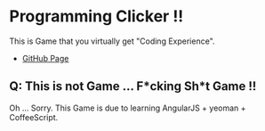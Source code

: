 Programming Clicker !!
======================

This is Game that you virtually get "Coding Experience".

- [GitHub Page](http://esehara.github.io/ProgrammingClicker/)

Q: This is not Game ... F\*cking Sh\*t Game !!
----------------------------------------------

Oh ... Sorry. This Game is due to learning AngularJS + yeoman + CoffeeScript.
